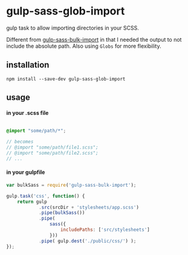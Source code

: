 gulp-sass-glob-import
=====================

gulp task to allow importing directories in your SCSS.

Different from [gulp-sass-bulk-import](https://github.com/mathisonian/gulp-sass-bulk-import) in that I needed the output to not include the absolute path. Also using `Globs` for more flexibility.


## installation

```
npm install --save-dev gulp-sass-glob-import
```


## usage


#### in your .scss file

```scss

@import "some/path/*";

// becomes
// @import "some/path/file1.scss";
// @import "some/path/file2.scss";
// ...

```

#### in your gulpfile

```js
var bulkSass = require('gulp-sass-bulk-import');

gulp.task('css', function() {
    return gulp
            .src(srcDir + 'stylesheets/app.scss')
            .pipe(bulkSass())
            .pipe(
                sass({
                    includePaths: ['src/stylesheets']
                }))
            .pipe( gulp.dest('./public/css/') );
});
```

